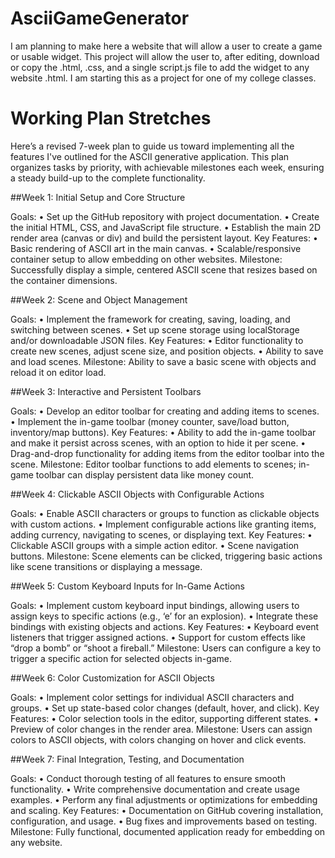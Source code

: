 # AsciiGameGenerator
I am planning to make here a website that will allow a user to create a game or usable widget. This project will allow the user to, after editing, download or copy the .html, .css, and a single script.js file to add the widget to any website .html. I am starting this as a project for one of my college classes.

# Working Plan Stretches

Here’s a revised 7-week plan to guide us toward implementing all the features I've outlined for the ASCII generative application. This plan organizes tasks by priority, with achievable milestones each week, ensuring a steady build-up to the complete functionality.

##Week 1: Initial Setup and Core Structure

Goals:
	•	Set up the GitHub repository with project documentation.
	•	Create the initial HTML, CSS, and JavaScript file structure.
	•	Establish the main 2D render area (canvas or div) and build the persistent layout.
Key Features:
	•	Basic rendering of ASCII art in the main canvas.
	•	Scalable/responsive container setup to allow embedding on other websites.
Milestone: Successfully display a simple, centered ASCII scene that resizes based on the container dimensions.

##Week 2: Scene and Object Management

Goals:
	•	Implement the framework for creating, saving, loading, and switching between scenes.
	•	Set up scene storage using localStorage and/or downloadable JSON files.
Key Features:
	•	Editor functionality to create new scenes, adjust scene size, and position objects.
	•	Ability to save and load scenes.
Milestone: Ability to save a basic scene with objects and reload it on editor load.

##Week 3: Interactive and Persistent Toolbars

Goals:
	•	Develop an editor toolbar for creating and adding items to scenes.
	•	Implement the in-game toolbar (money counter, save/load button, inventory/map buttons).
Key Features:
	•	Ability to add the in-game toolbar and make it persist across scenes, with an option to hide it per scene.
	•	Drag-and-drop functionality for adding items from the editor toolbar into the scene.
Milestone: Editor toolbar functions to add elements to scenes; in-game toolbar can display persistent data like money count.

##Week 4: Clickable ASCII Objects with Configurable Actions

Goals:
	•	Enable ASCII characters or groups to function as clickable objects with custom actions.
	•	Implement configurable actions like granting items, adding currency, navigating to scenes, or displaying text.
Key Features:
	•	Clickable ASCII groups with a simple action editor.
	•	Scene navigation buttons.
Milestone: Scene elements can be clicked, triggering basic actions like scene transitions or displaying a message.

##Week 5: Custom Keyboard Inputs for In-Game Actions

Goals:
	•	Implement custom keyboard input bindings, allowing users to assign keys to specific actions (e.g., ‘e’ for an explosion).
	•	Integrate these bindings with existing objects and actions.
Key Features:
	•	Keyboard event listeners that trigger assigned actions.
	•	Support for custom effects like “drop a bomb” or “shoot a fireball.”
Milestone: Users can configure a key to trigger a specific action for selected objects in-game.

##Week 6: Color Customization for ASCII Objects

Goals:
	•	Implement color settings for individual ASCII characters and groups.
	•	Set up state-based color changes (default, hover, and click).
Key Features:
	•	Color selection tools in the editor, supporting different states.
	•	Preview of color changes in the render area.
Milestone: Users can assign colors to ASCII objects, with colors changing on hover and click events.

##Week 7: Final Integration, Testing, and Documentation

Goals:
	•	Conduct thorough testing of all features to ensure smooth functionality.
	•	Write comprehensive documentation and create usage examples.
	•	Perform any final adjustments or optimizations for embedding and scaling.
Key Features:
	•	Documentation on GitHub covering installation, configuration, and usage.
	•	Bug fixes and improvements based on testing.
Milestone: Fully functional, documented application ready for embedding on any website.

